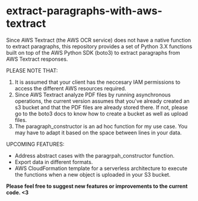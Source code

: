 # extract-paragraphs-with-aws-textract
Since AWS Textract (the AWS OCR service) does not have a native function to extract paragraphs, this repository provides a set of Python 3.X functions built on top of the AWS Python SDK (boto3) to extract paragraphs from AWS Textract responses.

PLEASE NOTE THAT:

1. It is assumed that your client has the neccesary IAM permissions to access the different AWS resources required.
2. Since AWS Textract analyze PDF files by running asynchronous operations, the current version assumes that you've already created an s3 bucket and that the PDF files are already stored there. If not, please go to the boto3 docs to know how to create a bucket as well as upload files.
3. The paragraph_constructor is an ad hoc function for my use case. You may have to adapt it based on the space between lines in your data.

UPCOMING FEATURES:

- Address abstract cases with the paragrpah_constructor function. 
- Export data in different formats.
- AWS CloudFormation template for a serverless architecture to execute the functions when a new object is uploaded in your S3 bucket.

**Please feel free to suggest new features or improvements to the current code. <3**
